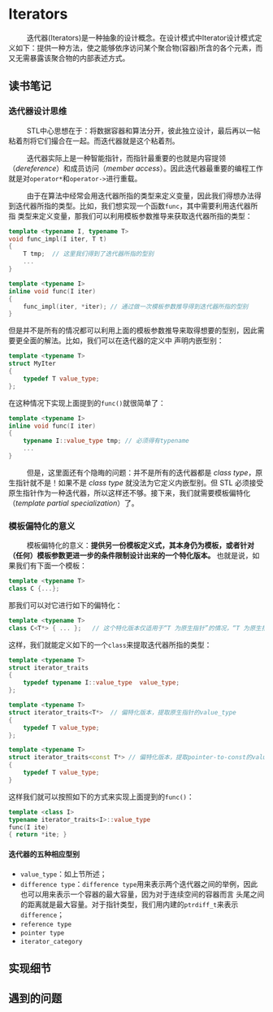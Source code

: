 # Iterators
&emsp; &emsp; 迭代器(Iterators)是一种抽象的设计概念。在设计模式中Iterator设计模式定义如下：提供一种方法，使之能够依序访问某个聚合物(容器)所含的各个元素，而又无需暴露该聚合物的内部表述方式。
## 读书笔记
### 迭代器设计思维
&emsp; &emsp; STL中心思想在于：将数据容器和算法分开，彼此独立设计，最后再以一帖粘着剂将它们撮合在一起。而迭代器就是这个粘着剂。

&emsp; &emsp; 迭代器实际上是一种智能指针，而指针最重要的也就是内容提领（*dereference*）和成员访问（*member access*）。因此迭代器最重要的编程工作就是对`operator*`和`operator->`进行重载。

&emsp; &emsp; 由于在算法中经常会用迭代器所指的类型来定义变量，因此我们得想办法得到迭代器所指的类型。比如，我们想实现一个函数`func`，其中需要利用迭代器所指
类型来定义变量，那我们可以利用模板参数推导来获取迭代器所指的类型：
```c++
template <typename I, typename T>
void func_impl(I iter, T t)
{
    T tmp;  // 这里我们得到了迭代器所指的型别
    ...
}

template <typename I>
inline void func(I iter)
{
    func_impl(iter, *iter); // 通过做一次模板参数推导得到迭代器所指的型别
}
```
但是并不是所有的情况都可以利用上面的模板参数推导来取得想要的型别，因此需要更全面的解法。比如，我们可以在迭代器的定义中
声明内嵌型别：
```c++
template <typename T>
struct MyIter
{
    typedef T value_type;
};
```
在这种情况下实现上面提到的`func()`就很简单了：
```c++
template <typename I>
inline void func(I iter)
{
    typename I::value_type tmp; // 必须得有typename
    ...
}
```
&emsp; &emsp; 但是，这里面还有个隐晦的问题：并不是所有的迭代器都是 *class type*，原生指针就不是！如果不是 *class type*
就没法为它定义内嵌型别。但 STL 必须接受原生指针作为一种迭代器，所以这样还不够。接下来，我们就需要模板偏特化（*template partial specialization*）了。
### 模板偏特化的意义
&emsp; &emsp; 模板偏特化的意义：**提供另一份模板定义式，其本身仍为模板，或者针对（任何）模板参数更进一步的条件限制设计出来的一个特化版本。** 也就是说，如果我们有下面一个模板：
```c++
template <typename T>
class C {...};
```
那我们可以对它进行如下的偏特化：
```c++
template <typename T>
class C<T*> { ... };   // 这个特化版本仅适用于“T 为原生指针”的情况，“T 为原生指针”即为对T的进一步的条件限制。
```
这样，我们就能定义如下的一个`class`来提取迭代器所指的类型：
```c++
template <typename T>
struct iterator_traits
{
    typedef typename I::value_type  value_type;
};

template <typename T>
struct iterator_traits<T*>  // 偏特化版本，提取原生指针的value_type
{
    typedef T value_type;
};

template <typename T>
struct iterator_traits<const T*> // 偏特化版本，提取pointer-to-const的value_type
{
    typedef T value_type;
}
```
这样我们就可以按照如下的方式来实现上面提到的`func()`：
```c++
template <class I>
typename iterator_traits<I>::value_type
func(I ite)
{ return *ite; }
```
#### 迭代器的五种相应型别
* `value_type`：如上节所述；
* `difference type`：`difference type`用来表示两个迭代器之间的举例，因此也可以用来表示一个容器的最大容量，因为对于连续空间的容器而言
头尾之间的距离就是最大容量。对于指针类型，我们用内建的`ptrdiff_t`来表示`difference`；
* `reference type`
* `pointer type`
* `iterator_category`
## 实现细节
## 遇到的问题
